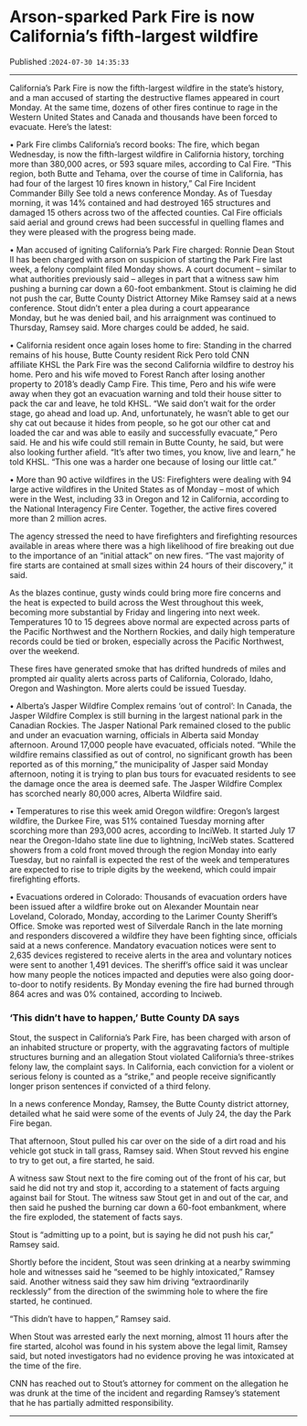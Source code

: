 # Arson-sparked Park Fire is now California’s fifth-largest wildfire

Published :`2024-07-30 14:35:33`

---

California’s Park Fire is now the fifth-largest wildfire in the state’s history, and a man accused of starting the destructive flames appeared in court Monday. At the same time, dozens of other fires continue to rage in the Western United States and Canada and thousands have been forced to evacuate. Here’s the latest:

• Park Fire climbs California’s record books: The fire, which began Wednesday, is now the fifth-largest wildfire in California history, torching more than 380,000 acres, or 593 square miles, according to Cal Fire. “This region, both Butte and Tehama, over the course of time in California, has had four of the largest 10 fires known in history,” Cal Fire Incident Commander Billy See told a news conference Monday. As of Tuesday morning, it was 14% contained and had destroyed 165 structures and damaged 15 others across two of the affected counties. Cal Fire officials said aerial and ground crews had been successful in quelling flames and they were pleased with the progress being made.

• Man accused of igniting California’s Park Fire charged: Ronnie Dean Stout II has been charged with arson on suspicion of starting the Park Fire last week, a felony complaint filed Monday shows. A court document – similar to what authorities previously said – alleges in part that a witness saw him pushing a burning car down a 60-foot embankment. Stout is claiming he did not push the car, Butte County District Attorney Mike Ramsey said at a news conference. Stout didn’t enter a plea during a court appearance Monday, but he was denied bail, and his arraignment was continued to Thursday, Ramsey said. More charges could be added, he said.

• California resident once again loses home to fire: Standing in the charred remains of his house, Butte County resident Rick Pero told CNN affiliate KHSL the Park Fire was the second California wildfire to destroy his home. Pero and his wife moved to Forest Ranch after losing another property to 2018’s deadly Camp Fire. This time, Pero and his wife were away when they got an evacuation warning and told their house sitter to pack the car and leave, he told KHSL. “We said don’t wait for the order stage, go ahead and load up. And, unfortunately, he wasn’t able to get our shy cat out because it hides from people, so he got our other cat and loaded the car and was able to easily and successfully evacuate,” Pero said. He and his wife could still remain in Butte County, he said, but were also looking further afield. “It’s after two times, you know, live and learn,” he told KHSL. “This one was a harder one because of losing our little cat.”

• More than 90 active wildfires in the US: Firefighters were dealing with 94 large active wildfires in the United States as of Monday – most of which were in the West, including 33 in Oregon and 12 in California, according to the National Interagency Fire Center. Together, the active fires covered more than 2 million acres.

The agency stressed the need to have firefighters and firefighting resources available in areas where there was a high likelihood of fire breaking out due to the importance of an “initial attack” on new fires. “The vast majority of fire starts are contained at small sizes within 24 hours of their discovery,” it said.

As the blazes continue, gusty winds could bring more fire concerns and the heat is expected to build across the West throughout this week, becoming more substantial by Friday and lingering into next week. Temperatures 10 to 15 degrees above normal are expected across parts of the Pacific Northwest and the Northern Rockies, and daily high temperature records could be tied or broken, especially across the Pacific Northwest, over the weekend.

These fires have generated smoke that has drifted hundreds of miles and prompted air quality alerts across parts of California, Colorado, Idaho, Oregon and Washington. More alerts could be issued Tuesday.

• Alberta’s Jasper Wildfire Complex remains ‘out of control’: In Canada, the Jasper Wildfire Complex is still burning in the largest national park in the Canadian Rockies. The Jasper National Park remained closed to the public and under an evacuation warning, officials in Alberta said Monday afternoon. Around 17,000 people have evacuated, officials noted. “While the wildfire remains classified as out of control, no significant growth has been reported as of this morning,” the municipality of Jasper said Monday afternoon, noting it is trying to plan bus tours for evacuated residents to see the damage once the area is deemed safe. The Jasper Wildfire Complex has scorched nearly 80,000 acres, Alberta Wildfire said.

• Temperatures to rise this week amid Oregon wildfire: Oregon’s largest wildfire, the Durkee Fire, was 51% contained Tuesday morning after scorching more than 293,000 acres, according to InciWeb. It started July 17 near the Oregon-Idaho state line due to lightning, InciWeb states. Scattered showers from a cold front moved through the region Monday into early Tuesday, but no rainfall is expected the rest of the week and temperatures are expected to rise to triple digits by the weekend, which could impair firefighting efforts.

• Evacuations ordered in Colorado: Thousands of evacuation orders have been issued after a wildfire broke out on Alexander Mountain near Loveland, Colorado, Monday, according to the Larimer County Sheriff’s Office. Smoke was reported west of Silverdale Ranch in the late morning and responders discovered a wildfire they have been fighting since, officials said at a news conference. Mandatory evacuation notices were sent to 2,635 devices registered to receive alerts in the area and voluntary notices were sent to another 1,491 devices. The sheriff’s office said it was unclear how many people the notices impacted and deputies were also going door-to-door to notify residents. By Monday evening the fire had burned through 864 acres and was 0% contained, according to Inciweb.

### ‘This didn’t have to happen,’ Butte County DA says

Stout, the suspect in California’s Park Fire, has been charged with arson of an inhabited structure or property, with the aggravating factors of multiple structures burning and an allegation Stout violated California’s three-strikes felony law, the complaint says. In California, each conviction for a violent or serious felony is counted as a “strike,” and people receive significantly longer prison sentences if convicted of a third felony.

In a news conference Monday, Ramsey, the Butte County district attorney, detailed what he said were some of the events of July 24, the day the Park Fire began.

That afternoon, Stout pulled his car over on the side of a dirt road and his vehicle got stuck in tall grass, Ramsey said. When Stout revved his engine to try to get out, a fire started, he said.

A witness saw Stout next to the fire coming out of the front of his car, but said he did not try and stop it, according to a statement of facts arguing against bail for Stout. The witness saw Stout get in and out of the car, and then said he pushed the burning car down a 60-foot embankment, where the fire exploded, the statement of facts says.

Stout is “admitting up to a point, but is saying he did not push his car,” Ramsey said.

Shortly before the incident, Stout was seen drinking at a nearby swimming hole and witnesses said he “seemed to be highly intoxicated,” Ramsey said. Another witness said they saw him driving “extraordinarily recklessly” from the direction of the swimming hole to where the fire started, he continued.

“This didn’t have to happen,” Ramsey said.

When Stout was arrested early the next morning, almost 11 hours after the fire started, alcohol was found in his system above the legal limit, Ramsey said, but noted investigators had no evidence proving he was intoxicated at the time of the fire.

CNN has reached out to Stout’s attorney for comment on the allegation he was drunk at the time of the incident and regarding Ramsey’s statement that he has partially admitted responsibility.

---

